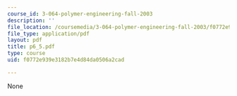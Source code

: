 ```yaml
---
course_id: 3-064-polymer-engineering-fall-2003
description: ''
file_location: /coursemedia/3-064-polymer-engineering-fall-2003/f0772e939e3182b7e4d84da0506a2cad_p6_5.pdf
file_type: application/pdf
layout: pdf
title: p6_5.pdf
type: course
uid: f0772e939e3182b7e4d84da0506a2cad

---
```

None